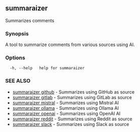 ## summaraizer

Summarizes comments

### Synopsis

A tool to summarize comments from various sources using AI.

### Options

```
  -h, --help   help for summaraizer
```

### SEE ALSO

* [summaraizer github](summaraizer_github.md)	 - Summarizes using GitHub as source
* [summaraizer gitlab](summaraizer_gitlab.md)	 - Summarizes using GitLab as source
* [summaraizer mistral](summaraizer_mistral.md)	 - Summarizes using Mistral AI
* [summaraizer ollama](summaraizer_ollama.md)	 - Summarizes using Ollama AI
* [summaraizer openai](summaraizer_openai.md)	 - Summarizes using OpenAI AI
* [summaraizer reddit](summaraizer_reddit.md)	 - Summarizes using Reddit as source
* [summaraizer slack](summaraizer_slack.md)	 - Summarizes using Slack as source

